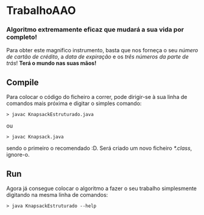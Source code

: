 # TrabalhoAAO

### Algoritmo extremamente eficaz que mudará a sua vida por completo!

Para obter este magnifico instrumento, basta que nos forneça o seu *número de cartão de crédito*,
a *data de expiração* e os *três números da parte de trás*!
**Terá o mundo nas suas mãos!**

## Compile

Para colocar o código do ficheiro a correr, pode dirigir-se à sua linha de comandos mais próxima e digitar o simples comando:

```
> javac KnapsackEstruturado.java
```

 ou 

```
> javac Knapsack.java
```

sendo o primeiro o recomendado :D. Será criado um novo ficheiro *\*.class*, ignore-o.

## Run

Agora já consegue colocar o algoritmo a fazer o seu trabalho simplesmente digitando na mesma linha de comandos: 

```
> java KnapsackEstruturado --help
```